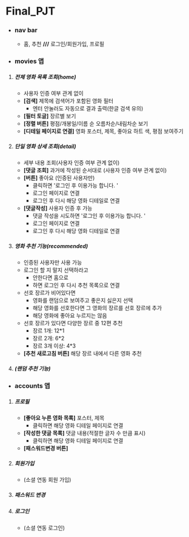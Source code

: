 # Final_PJT

- ### nav bar 

  - 홈, 추천 **///** 로그인/회원가입, 프로필

- ### movies 앱

1. ##### 전체 영화 목록 조회(home)

   - 사용자 인증 여부 관계 없이
   - **[검색]** 제목에 검색어가 포함된 영화 필터
     - 엔터 안눌러도 자동으로 결과 출력(한글 검색 유의)
   - **[필터 토글]** 장르별 보기
   - **[정렬 버튼]** 평점/개봉일/이름 순 오름차순/내림차순 보기
   - **[디테일 페이지로 연결]** 영화 포스터, 제목, 좋아요 하트 색, 평점 보여주기

2. ##### 단일 영화 상세 조회(detail)

   - 세부 내용 조회(사용자 인증 여부 관계 없이)
   - **[댓글 조회]** 과거에 작성된 순서대로 (사용자 인증 여부 관계 없이)
   - **[버튼]** 좋아요 (인증된 사용자만)
     - 클릭하면 '로그인 후 이용가능 합니다. '
     - 로그인 페이지로 연결
     - 로그인 후 다시 해당 영화 디테일로 연결
   - **[댓글작성]** 사용자 인증 후 가능
     - 댓글 작성을 시도하면 '로그인 후 이용가능 합니다. '
     - 로그인 페이지로 연결
     - 로그인 후 다시 해당 영화 디테일로 연결

3. ##### 영화 추천 기능(recommended)

   - 인증된 사용자만 사용 가능
   - 로그인 할 지 말지 선택하라고
     - 안한다면 홈으로
     - 하면 로그인 후 다시 추천 목록으로 연결
   - 선호 장르가 비어있다면
     - 영화를 랜덤으로 보여주고 좋은지 싫은지 선택
     - 해당 영화를 선호한다면 그 영화의 장르를 선호 장르에 추가
     - 해당 영화에 좋아요 누르지는 않음
   - 선호 장르가 있다면 다양한 장르 중 12편 추천
     - 장르 1개: 12*1
     - 장르 2개: 6*2
     - 장르 3개 이상: 4*3
   - **[추천 새로고침 버튼]** 해당 장르 내에서 다른 영화 추천

4. ##### (랜덤 추천 기능)

- ### accounts 앱

1. ##### 프로필

   - **[좋아요 누른 영화 목록]** 포스터, 제목
     - 클릭하면 해당 영화 디테일 페이지로 연결
   - **[작성한 댓글 목록]** 댓글 내용(적절한 글자 수 만큼 표시) 
     - 클릭하면 해당 영화 디테일 페이지로 연결
   - **[패스워드변경 버튼]**

2. ##### 회원가입

   - (소셜 연동 회원 가입)

3. ##### 패스워드 변경

4. ##### 로그인

   - (소셜 연동 로그인)